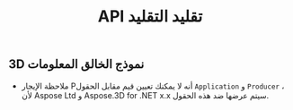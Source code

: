 ﻿---
title: API تقليد التقليد
type: docs
weight: 180
url: /ar/net/api-limitations/
description: ملاحظة الإيجار Pأنه لا يمكنك تعيين قيم ضد حقول الدعاء Aو roducer ، لأن Aspose Ltd و Aspose.3D for .NET x.x سيتم عرضها ضد هذه الحقول.
---
## **3D نموذج الخالق المعلومات**
- ملاحظة الإيجار Pأنه لا يمكنك تعيين قيم مقابل الحقول `Application` و `Producer` ، لأن Aspose Ltd و Aspose.3D for .NET x.x سيتم عرضها ضد هذه الحقول.

